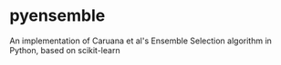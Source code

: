 pyensemble
==========

An implementation of Caruana et al's Ensemble Selection algorithm in Python, based on scikit-learn
